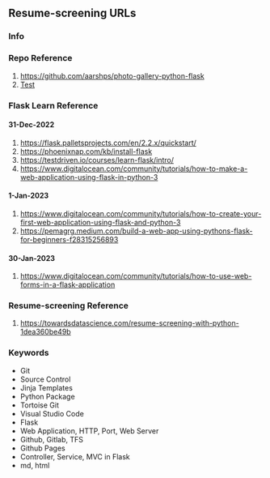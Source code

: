 ## Resume-screening URLs

### Info


### Repo Reference
1. https://github.com/aarshps/photo-gallery-python-flask
2. [Test](https://github.com/aarshps/linked-eed)

### Flask Learn Reference
#### 31-Dec-2022
1. https://flask.palletsprojects.com/en/2.2.x/quickstart/
2. https://phoenixnap.com/kb/install-flask
3. https://testdriven.io/courses/learn-flask/intro/
4. https://www.digitalocean.com/community/tutorials/how-to-make-a-web-application-using-flask-in-python-3
#### 1-Jan-2023
1. https://www.digitalocean.com/community/tutorials/how-to-create-your-first-web-application-using-flask-and-python-3
2. https://pemagrg.medium.com/build-a-web-app-using-pythons-flask-for-beginners-f28315256893
#### 30-Jan-2023
1. https://www.digitalocean.com/community/tutorials/how-to-use-web-forms-in-a-flask-application

### Resume-screening Reference
1. https://towardsdatascience.com/resume-screening-with-python-1dea360be49b

### Keywords
- Git
- Source Control
- Jinja Templates
- Python Package
- Tortoise Git
- Visual Studio Code
- Flask
- Web Application, HTTP, Port, Web Server
- Github, Gitlab, TFS
- Github Pages
- Controller, Service, MVC in Flask
- md, html
